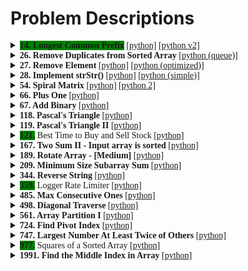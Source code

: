 <link rel="stylesheet" href="https://fonts.googleapis.com/css?family=Google Sans">

<style>
   summary {
      font-family: "Google Sans";
   }
   .easy {
      background-color: green;
   }
</style>

# Problem Descriptions

<!-----------------------------------------------------------------------------
-- 14. Longest Common Prefix
------------------------------------------------------------------------------>
<details>
<summary><b class = "easy">14. Longest Common Prefix</b>
   <a href="python/14-longest-common-prefix/solution.py">[python]</a>
   <a href="python/14-longest-common-prefix/solution_v2.py">[python v2]</a>
</summary>
<br />

Write a function to find the longest common prefix string amongst an array of strings.

If there is no common prefix, return an empty string `""`.

**Example 1:**

<pre>**Input:** strs = ["flower","flow","flight"]
**Output:** "fl"
</pre>

**Example 2:**

<pre>**Input:** strs = ["dog","racecar","car"]
**Output:** ""
**Explanation:** There is no common prefix among the input strings.
</pre>

**Constraints:**

*   `1 <= strs.length <= 200`
*   `0 <= strs[i].length <= 200`
*   `strs[i]` consists of only lower-case English letters.

### Solution 1 (word by word)
1. Taking the `strs[0]` (first element) as an initial `prefix`
2. Iterating through all words starting from `strs[1]`
3. Iterating through `prefix` letters and comparing with letters in `strs[1]` (example)
4. If we find the letter that differs, shrinking our `prefix = prefix[:i]`
   and continuing to the next element in `strs`.
5. If after some iteration we find that `prefix` is empty, breaking the outer 
   loop and returning empty string.

### Solution 2 (column by column)
1. Taking the `strs[0]` (first element) as starting string
2. Iterating through all letters in `strs[0]`
3. Iterating through all strings in `strs[1:]` and checking if current letter 
   from `strs[0]` is NOT equal to the same letter in other words or we find 
   shorter word.
   If we haven't found issues, adding to letter to `prefix`.
4. Otherwise, returning `prefix`

</details>

<!-----------------------------------------------------------------------------
-- 26. Remove Duplicates from Sorted Array
------------------------------------------------------------------------------>
<details>
<summary><b>26. Remove Duplicates from Sorted Array</b>
   <a href="problems/python/26-remove-duplicates/solution_queue.py">[python (queue)]</a>
</summary>
<br />

Given an integer array `nums` sorted in **non-decreasing order**, remove the duplicates [**in-place**](https://en.wikipedia.org/wiki/In-place_algorithm) such that each unique element appears only **once**. The **relative order** of the elements should be kept the **same**.

Since it is impossible to change the length of the array in some languages, you must instead have the result be placed in the **first part** of the array `nums`. More formally, if there are `k` elements after removing the duplicates, then the first `k` elements of `nums` should hold the final result. It does not matter what you leave beyond the first `k` elements.

Return `k` _after placing the final result in the first_ `k` _slots of_ `nums`.

Do **not** allocate extra space for another array. You must do this by **modifying the input array [in-place](https://en.wikipedia.org/wiki/In-place_algorithm)** with O(1) extra memory.

**Custom Judge:**

The judge will test your solution with the following code:

```java
int[] nums = [...]; // Input array
int[] expectedNums = [...]; // The expected answer with correct length

int k = removeDuplicates(nums); // Calls your implementation

assert k == expectedNums.length;
for (int i = 0; i < k; i++) {
    assert nums[i] == expectedNums[i];
}
```

If all assertions pass, then your solution will be **accepted**.

**Example 1:**

<pre>**Input:** nums = [1,1,2]
**Output:** 2, nums = [1,2,_]
**Explanation:** Your function should return k = 2, with the first two elements of nums being 1 and 2 respectively.
It does not matter what you leave beyond the returned k (hence they are underscores).
</pre>

**Example 2:**

<pre>**Input:** nums = [0,0,1,1,1,2,2,3,3,4]
**Output:** 5, nums = [0,1,2,3,4,_,_,_,_,_]
**Explanation:** Your function should return k = 5, with the first five elements of nums being 0, 1, 2, 3, and 4 respectively.
It does not matter what you leave beyond the returned k (hence they are underscores).
</pre>

**Constraints:**

*   `0 <= nums.length <= 3 * 10<sup>4</sup>`
*   `-100 <= nums[i] <= 100`
*   `nums` is sorted in **non-decreasing** order.

### Solution 1 (queue)
1. Iterating through elements and registering **last unique number**.
2. If `num[i] == last_unique_num` then we need to replace element value with 
   "gap" ("_") and add the index of gap to queue.
3. Otherwise, if `num[i] != last_unique_num`, updating `last_unique_num` and 
   moving to the place where is a gap (if there are gaps). And adding current 
   index to the queue.
   ```python
   if gaps:
      gap_idx = gaps.popleft()
      nums[gap_idx], nums[i] = nums[i], nums[gap_idx]
      gaps.append(i)
   ```
   In parallel, incrementing the `unique_numbers` counter.
4. Returning `unique_numbers` counter.

### Solution 2 (list)
1. Iterating through elements and registering **last unique number idx**.
2. If `nums[i] != nums[last_num_idx]`, then incrementing `last_num_idx` and 
   assigning the current number to the new `last_num_idx` (the next position).
3. Returning `last_num_idx + 1`

Note: It doesn't matter what goes after the list of unique numbers. The main 
point to have first `n` elements be filled with requested unique numbers.

</details>

<!-----------------------------------------------------------------------------
-- 27. Remove Element
------------------------------------------------------------------------------>
<details>
<summary><b>27. Remove Element</b>
   <a href="python/27-remove-element/solution_list.py">[python]</a>
   <a href="python/27-remove-element/solution_list_2.py">[python (optimized)]</a>
</summary>
<br />

Given an integer array `nums` and an integer `val`, remove all occurrences of `val` in `nums` [**in-place**](https://en.wikipedia.org/wiki/In-place_algorithm). The relative order of the elements may be changed.

Since it is impossible to change the length of the array in some languages, you must instead have the result be placed in the **first part** of the array `nums`. More formally, if there are `k` elements after removing the duplicates, then the first `k` elements of `nums` should hold the final result. It does not matter what you leave beyond the first `k` elements.

Return `k` _after placing the final result in the first_ `k` _slots of_ `nums`.

Do **not** allocate extra space for another array. You must do this by **modifying the input array [in-place](https://en.wikipedia.org/wiki/In-place_algorithm)** with O(1) extra memory.

**Custom Judge:**

The judge will test your solution with the following code:

```java
int[] nums = [...]; // Input array
int val = ...; // Value to remove
int[] expectedNums = [...]; // The expected answer with correct length.
                            // It is sorted with no values equaling val.

int k = removeElement(nums, val); // Calls your implementation

assert k == expectedNums.length;
sort(nums, 0, k); // Sort the first k elements of nums
for (int i = 0; i < actualLength; i++) {
    assert nums[i] == expectedNums[i];
}
```

If all assertions pass, then your solution will be **accepted**.

**Example 1:**

<pre>**Input:** nums = [3,2,2,3], val = 3
**Output:** 2, nums = [2,2,_,_]
**Explanation:** Your function should return k = 2, with the first two elements of nums being 2.
It does not matter what you leave beyond the returned k (hence they are underscores).
</pre>

**Example 2:**

<pre>**Input:** nums = [0,1,2,2,3,0,4,2], val = 2
**Output:** 5, nums = [0,1,4,0,3,_,_,_]
**Explanation:** Your function should return k = 5, with the first five elements of nums containing 0, 0, 1, 3, and 4.
Note that the five elements can be returned in any order.
It does not matter what you leave beyond the returned k (hence they are underscores).
</pre>

**Constraints:**

*   `0 <= nums.length <= 100`
*   `0 <= nums[i] <= 50`
*   `0 <= val <= 100`

### [Solution 1 (moving correct nums)](python/27-remove-element/solution_list.py)
1. Setting up pointer to the last correct number.
2. Iterating through the elements in `nums`.
3. If we find correct number, assigning and incrementing the value of 
   `last_correct_number`:
   ```python
   nums[last_correct_number] = nums[i]
   last_correct_number += 1
   ```
4. Returning `last_correct_number`.

### [Solution 2 (moving invalid nums)](python/27-remove-element/solution_list_2.py)
This algorithm might be more efficient if invalid number is rare.

1. Setting up forward and back pointers:
   ```python
   forward = 0
   back = len(nums)
   ```
2. Iterating through the elements while `forward < back`.
3. If we find invalid number, we're assigning `nums[forward] = nums[back - 1]`
   and decrementing `back` pointer.
4. Otherwise, incrementing `forward` pointer.
5. Returning `back` pointer.

</details>

<!-----------------------------------------------------------------------------
-- 28. Implement strStr()
------------------------------------------------------------------------------>
<details>
<summary><b>28. Implement strStr()</b>
   <a href="python/28-implement-strstr/solution.py">[python]</a>
   <a href="python/28-implement-strstr/solution_simple.py">[python (simple)]</a>
</summary>
<br />

Implement [strStr()](http://www.cplusplus.com/reference/cstring/strstr/).

Return the index of the first occurrence of needle in haystack, or `-1` if `needle` is not part of `haystack`.

**Clarification:**

What should we return when `needle` is an empty string? This is a great question to ask during an interview.

For the purpose of this problem, we will return 0 when `needle` is an empty string. This is consistent to C's [strstr()](http://www.cplusplus.com/reference/cstring/strstr/) and Java's [indexOf()](https://docs.oracle.com/javase/7/docs/api/java/lang/String.html#indexOf(java.lang.String)).

**Example 1:**

<pre>**Input:** haystack = "hello", needle = "ll"
**Output:** 2
</pre>

**Example 2:**

<pre>**Input:** haystack = "aaaaa", needle = "bba"
**Output:** -1
</pre>

**Example 3:**

<pre>**Input:** haystack = "", needle = ""
**Output:** 0
</pre>

**Constraints:**

*   `0 <= haystack.length, needle.length <= 5 * 10<sup>4</sup>`
*   `haystack` and `needle` consist of only lower-case English characters.

**Note:** In general this problem should be solved by using the 
[Boyer–Moore–Horspool algorithm](https://en.wikipedia.org/wiki/Boyer%E2%80%93Moore%E2%80%93Horspool_algorithm).

### Solution 1 (custom algorithm)
1. Returning `0` if `needle` is empty.
2. Iterating through `haystack`.
3. For each symbol in `haystack` we're looping through `needle`.
4. If `needle` loop finished successfully (using additional flag `search_broken`
   ), returning index of `haystack` symbol.
5. Otherwise, if we find that relative `haystack` symbol differs from `needle` 
   symbol, then:
    - if before that moment we had only the same repeating symbols, then we 
      don't need to loop throught the whole `needle` again. It will be enough 
      just to restart search from current `needle index`.
    - if before that moment we had different symbols in `haystack`, then we need 
      to start the search in `needle` from the beginning (`0`).
6. Returning `-1` if haven't found anything.

### Solution 2 (simple reusing of built-in function)
```python
return haystack.find(needle) if needle else 0
```

</details>

<!-----------------------------------------------------------------------------
-- 54. Spiral Matrix
------------------------------------------------------------------------------>
<details>
<summary><b>54. Spiral Matrix</b>
<a href="python/54-spiral-matrix/main.py">[python]</a>
<a href="python/54-spiral-matrix/main_v2_visited.py">[python 2]</a>
</summary>
<br />

Given an `m x n` `matrix`, return _all elements of the_ `matrix` _in spiral order_.

**Example 1:**

![](https://assets.leetcode.com/uploads/2020/11/13/spiral1.jpg)

<pre>**Input:** matrix = [[1,2,3],[4,5,6],[7,8,9]]
**Output:** [1,2,3,6,9,8,7,4,5]
</pre>

**Example 2:**

![](https://assets.leetcode.com/uploads/2020/11/13/spiral.jpg)

<pre>**Input:** matrix = [[1,2,3,4],[5,6,7,8],[9,10,11,12]]
**Output:** [1,2,3,4,8,12,11,10,9,5,6,7]
</pre>

**Constraints:**

*   `m == matrix.length`
*   `n == matrix[i].length`
*   `1 <= m, n <= 10`
*   `-100 <= matrix[i][j] <= 100`

### Solution 1
1. Starting from the (0,0) and going further until we reach the limit of steps 
   for row/column.
2. If we reached the limit of steps, it means that we went through all elementsd on the side and we need to turn vector clockwise.
   ```python
   x, y = y, -x
   ```
3. On each second side (side num 2, 4, ...) we decrease the side steps counter.
4. Proceeding until we looped through all elements.

### Solution 2 (recording visited)
1. Starting from the (0,0) and going further until we reach the edge of row/column or new element was already visited.
2. If so, it means that we went through all elements on the side and we need to turn vector clockwise.
   ```python
   x, y = y, -x
   ```
3. Otherwise: `x, y = xnew, ynew`
4. Proceeding until we looped through all elements.
</details>

<!-----------------------------------------------------------------------------
-- 66. Plus One
------------------------------------------------------------------------------>
<details>
<summary><b>66. Plus One</b>
<a href="python/66-plus-one/main.py">[python]</a>
</summary>
<br />

You are given a **large integer** represented as an integer array `digits`, where each `digits[i]` is the `i<sup>th</sup>` digit of the integer. The digits are ordered from most significant to least significant in left-to-right order. The large integer does not contain any leading `0`'s.

Increment the large integer by one and return _the resulting array of digits_.

**Example 1:**

<pre>**Input:** digits = [1,2,3]
**Output:** [1,2,4]
**Explanation:** The array represents the integer 123.
Incrementing by one gives 123 + 1 = 124.
Thus, the result should be [1,2,4].
</pre>

**Example 2:**

<pre>**Input:** digits = [4,3,2,1]
**Output:** [4,3,2,2]
**Explanation:** The array represents the integer 4321.
Incrementing by one gives 4321 + 1 = 4322.
Thus, the result should be [4,3,2,2].
</pre>

**Example 3:**

<pre>**Input:** digits = [0]
**Output:** [1]
**Explanation:** The array represents the integer 0.
Incrementing by one gives 0 + 1 = 1.
Thus, the result should be [1].
</pre>

**Example 4:**

<pre>**Input:** digits = [9]
**Output:** [1,0]
**Explanation:** The array represents the integer 9.
Incrementing by one gives 9 + 1 = 10.
Thus, the result should be [1,0].
</pre>

**Constraints:**

*   `1 <= digits.length <= 100`
*   `0 <= digits[i] <= 9`
*   `digits` does not contain any leading `0`'s.

### Solution
1. Loop throught the digits in reverse order
2. If `digits[idx] == 9` then `digits[idx] = 0`
3. Else `digits[idx] += 1` and `return digits`
4. If you went throug sll elements, it means that the the most significant 
   element was 9, lso we need to add "1" at the beginning of an array:
   `[1] + digits`

</details>

<!-----------------------------------------------------------------------------
-- 67. Add Binary
------------------------------------------------------------------------------>
<details>
<summary>
   <b>67. Add Binary</b>
   <a href="python/67-add-binary/main.py">[python]</a>
</summary>
<br />

Given two binary strings `a` and `b`, return _their sum as a binary string_.

**Example 1:**

<pre>**Input:** a = "11", b = "1"
**Output:** "100"
</pre>

**Example 2:**

<pre>**Input:** a = "1010", b = "1011"
**Output:** "10101"
</pre>

**Constraints:**

*   `1 <= a.length, b.length <= 10<sup>4</sup>`
*   `a` and `b` consist only of `'0'` or `'1'` characters.
*   Each string does not contain leading zeros except for the zero itself.

### Solution 1 (array manipulation)
1. Add missing `0s` if the lengths of strings are different.
2. Loop through each element (from any of strings as they have the same length)
3. Find int sum of: `a[i] + b[i] + carry`. Where `carry` is carry bit from previous iteration.
4. Final bit value would be `sum % 2`, carry value would be `sum // 2`
5. Add final bit to result array
6. After loop is finished and `carry == 1`, add one more bit to result array.
7. Reverse array and print all elements.

### Solution 2 (int sum)
1. Convert `a` and `b` to int from binary string.
2. Find int sum: `a + b`
3. Print result as binary: 
   ```python
   return f'{result:b}'
   ```

### Solution 3 (bit manipulation)
1. Convert `a` and `b` to int from binary string.
2. Iterate while `carry > 0` 
3. Each time perform [binary addition](https://www.geeksforgeeks.org/add-two-numbers-without-using-arithmetic-operators/).
4. Print result as binary: 
   ```python
   return f'{result:b}'
   ```
</details>

<!-----------------------------------------------------------------------------
-- 118. Pascal's Triangle
------------------------------------------------------------------------------>
<details>
<summary><b>118. Pascal's Triangle</b>
<a href="python/118-pascals-triangle/main.py">[python]</a>
</summary>
<br />

Given an integer `numRows`, return the first numRows of **Pascal's triangle**.

In **Pascal's triangle**, each number is the sum of the two numbers directly above it as shown:

![](https://upload.wikimedia.org/wikipedia/commons/0/0d/PascalTriangleAnimated2.gif)

**Example 1:**

<pre>**Input:** numRows = 5
**Output:** [[1],[1,1],[1,2,1],[1,3,3,1],[1,4,6,4,1]]
</pre>

**Example 2:**

<pre>**Input:** numRows = 1
**Output:** [[1]]
</pre>

**Constraints:**

*   `1 <= numRows <= 30`

### Solution
1. Create empty result list
2. Loop each row and element
3. First and last elements are `1`
4. Middle elements are sum of elements on previous row:
   ```python
   list[row][idx] = list[row - 1][idx - 1] + list[row - 1][idx]
   ```

</details>

<!-----------------------------------------------------------------------------
-- 119. Pascal's Triangle
------------------------------------------------------------------------------>
<details>
<summary><b>119. Pascal's Triangle II</b>
<a href="python/119-pascals-triangle-ii/main.py">[python]</a>
</summary>
<br />

[Leetcode Link](https://leetcode.com/problems/pascals-triangle-ii/)

Given an integer `rowIndex`, return the `rowIndex<sup>th</sup>` (**0-indexed**) row of the **Pascal's triangle**.

In **Pascal's triangle**, each number is the sum of the two numbers directly above it as shown:

![](https://upload.wikimedia.org/wikipedia/commons/0/0d/PascalTriangleAnimated2.gif)

**Example 1:**

<pre>**Input:** rowIndex = 3
**Output:** [1,3,3,1]
</pre>

**Example 2:**

<pre>**Input:** rowIndex = 0
**Output:** [1]
</pre>

**Example 3:**

<pre>**Input:** rowIndex = 1
**Output:** [1,1]
</pre>

**Constraints:**

*   `0 <= rowIndex <= 33`

**Follow up:** Could you optimize your algorithm to use only `O(rowIndex)` extra space?

### Solution 1 (Brute Force).
1. Generating all rows up to the row we are looking for.
2. Returning the last row.

### Solution 2 (Math)
There is a formula that can be used to calculate any element in the Pascal's 
triangle (except first and last, they are `1`).

```
n! / (k! * (n - k)!)
```

If to take this formula into consideration, we can find the coefficient of 
dependency between previous and current element. This can simplify the formula 
and avoid calculations of factorials.

```
n! / (k! * (n - k)!)
--- divide to ----------------------  => (n - k + 1) / k
n! / ((k-1)! * (n - (k-1))!)
```

Using this formula we can derive the current n-row value (k) using the previous 
value (k-1).

```
n(k) = n(k-1) * ((n - k + 1) / k)
```

Or something like that, where `i`
is the index of element in row, and `rowIndex` indicates row:

```python
result[i-1] * (rowIndex - i + 1) // i
```

</details>

<!-----------------------------------------------------------------------------
-- 121. Best Time to Buy and Sell Stock
------------------------------------------------------------------------------>
<details>
<summary><b class = "easy">121.</b> Best Time to Buy and Sell Stock</b>
   <a href="python/121-best-time-to-buy-and-sell-stock/solution.py">[python]</a>
</summary>
<br />

[LeetCode Link](https://leetcode.com/problems/best-time-to-buy-and-sell-stock/)

You are given an array `prices` where `prices[i]` is the price of a given stock on the `i<sup>th</sup>` day.

You want to maximize your profit by choosing a **single day** to buy one stock and choosing a **different day in the future** to sell that stock.

Return _the maximum profit you can achieve from this transaction_. If you cannot achieve any profit, return `0`.

**Example 1:**

<pre>**Input:** prices = [7,1,5,3,6,4]
**Output:** 5
**Explanation:** Buy on day 2 (price = 1) and sell on day 5 (price = 6), profit = 6-1 = 5.
Note that buying on day 2 and selling on day 1 is not allowed because you must buy before you sell.
</pre>

**Example 2:**

<pre>**Input:** prices = [7,6,4,3,1]
**Output:** 0
**Explanation:** In this case, no transactions are done and the max profit = 0.
</pre>

**Constraints:**

*   `1 <= prices.length <= 10<sup>5</sup>`
*   `0 <= prices[i] <= 10<sup>4</sup>`

### Solution [[python](python/121-best-time-to-buy-and-sell-stock/solution.py)]
1. Create pointers for `min_price` and `profit`. Assigning first element to `min_price`.
2. Loop through each element
   1. If the `price` of current element is lower than `min_price` - updating `min_price`.
   2. If difference between current `price` and `min_price` is more than previously registered `profit` - updating `profit`.
3. Returning `profit`.

</details>

<!-----------------------------------------------------------------------------
-- 167. Two Sum II - Input array is sorted
------------------------------------------------------------------------------>
<details>
<summary><b>167. Two Sum II - Input array is sorted</b>
<a href="python/167-two-sum-ii-input-array-is-sorted/solution.py">[python]</a>
</summary>
<br />

Given a **1-indexed** array of integers `numbers` that is already **_sorted in non-decreasing order_**, find two numbers such that they add up to a specific `target` number. Let these two numbers be `numbers[index<sub>1</sub>]` and `numbers[index<sub>2</sub>]` where `1 <= index<sub>1</sub> < index<sub>2</sub> <= numbers.length`.

Return _the indices of the two numbers,_ `index<sub>1</sub>` _and_ `index<sub>2</sub>`_, **added by one** as an integer array_ `[index<sub>1</sub>, index<sub>2</sub>]` _of length 2._

The tests are generated such that there is **exactly one solution**. You **may not** use the same element twice.

**Example 1:**

<pre>**Input:** numbers = [<u>2</u>,<u>7</u>,11,15], target = 9
**Output:** [1,2]
**Explanation:** The sum of 2 and 7 is 9\. Therefore, index<sub>1</sub> = 1, index<sub>2</sub> = 2\. We return [1, 2].
</pre>

**Example 2:**

<pre>**Input:** numbers = [<u>2</u>,3,<u>4</u>], target = 6
**Output:** [1,3]
**Explanation:** The sum of 2 and 4 is 6\. Therefore index<sub>1</sub> = 1, index<sub>2</sub> = 3\. We return [1, 3].
</pre>

**Example 3:**

<pre>**Input:** numbers = [<u>-1</u>,<u>0</u>], target = -1
**Output:** [1,2]
**Explanation:** The sum of -1 and 0 is -1\. Therefore index<sub>1</sub> = 1, index<sub>2</sub> = 2\. We return [1, 2].
</pre>

**Constraints:**

*   `2 <= numbers.length <= 3 * 10<sup>4</sup>`
*   `-1000 <= numbers[i] <= 1000`
*   `numbers` is sorted in **non-decreasing order**.
*   `-1000 <= target <= 1000`
*   The tests are generated such that there is **exactly one solution**.

### Solution (two pointers)
1. Creating two pointers: one refers to the beginning of list, other one to the 
   end: `i = 0`, `j = len(numbers) - 1`
2. Loop through each element
3. If sum of `numbers[i]` and `numbers[j]` equals to target, then returning 
   indexes (with +1).
4. If more than `target`, moving right side to the left: `j -= 1`
5. Otherwise, moving left side to the right: 'i += 1' until we find the answer.

### Solution (binary search)
1. Creating two pointers: one refers to the beginning of list, other one to the 
   end: `i = 0`, `j = len(numbers) - 1`

</details>

<!-----------------------------------------------------------------------------
-- 189. Rotate Array
------------------------------------------------------------------------------>
<details>
<summary><b>189. Rotate Array - [Medium]</b>
   <a href="python/189-rotate-array/solution_move.py">[python]</a>
</summary>
<br />

[Leetcode Link](https://leetcode.com/problems/rotate-array/)

Given an array, rotate the array to the right by `k` steps, where `k` is non-negative.

**Example 1:**

<pre>**Input:** nums = [1,2,3,4,5,6,7], k = 3
**Output:** [5,6,7,1,2,3,4]
**Explanation:**
rotate 1 steps to the right: [7,1,2,3,4,5,6]
rotate 2 steps to the right: [6,7,1,2,3,4,5]
rotate 3 steps to the right: [5,6,7,1,2,3,4]
</pre>

**Example 2:**

<pre>**Input:** nums = [-1,-100,3,99], k = 2
**Output:** [3,99,-1,-100]
**Explanation:** 
rotate 1 steps to the right: [99,-1,-100,3]
rotate 2 steps to the right: [3,99,-1,-100]
</pre>

**Constraints:**

*   `1 <= nums.length <= 10<sup>5</sup>`
*   `-2<sup>31</sup> <= nums[i] <= 2<sup>31</sup> - 1`
*   `0 <= k <= 10<sup>5</sup>`

**Follow up:**

*   Try to come up with as many solutions as you can. There are at least **three** different ways to solve this problem.
*   Could you do it in-place with `O(1)` extra space?

### Solution (moving to positions) [[python](python/189-rotate-array/solution_move.py)]
Idea is to move each element one by one into their new positions right away. For 
doing it we need to use one of the cells as a placeholder for the data.

1. Creating following variables:
    - `anchor`: index of the cell that we use as a placeholder for swapped data
    - `content`: index of the cell that we swap with `anchor`
2. Iterating through elements. Overall we need `n - 1` swaps.
3. Calculating new `content` index that we want to swap with `anchor`:
   ```python
   content = (content + k + len(nums)) % len(nums)
   ```
4. If `anchor != content` then we need to swap `content` and `anchor` data.
5. Otherwise, we need to increment `anchor` and assign `content` to the anchor.
   
</details>

<!-----------------------------------------------------------------------------
-- 209. Minimum Size Subarray Sum
------------------------------------------------------------------------------>
<details>
<summary><b>209. Minimum Size Subarray Sum</b>
   <a href="python/209-minimum-size-subarray-sum/solution.py">[python]</a>
</summary>
<br />

Given an array of positive integers `nums` and a positive integer `target`, return the minimal length of a **contiguous subarray** `[nums<sub>l</sub>, nums<sub>l+1</sub>, ..., nums<sub>r-1</sub>, nums<sub>r</sub>]` of which the sum is greater than or equal to `target`. If there is no such subarray, return `0` instead.

**Example 1:**

<pre>**Input:** target = 7, nums = [2,3,1,2,4,3]
**Output:** 2
**Explanation:** The subarray [4,3] has the minimal length under the problem constraint.
</pre>

**Example 2:**

<pre>**Input:** target = 4, nums = [1,4,4]
**Output:** 1
</pre>

**Example 3:**

<pre>**Input:** target = 11, nums = [1,1,1,1,1,1,1,1]
**Output:** 0
</pre>

**Constraints:**

*   `1 <= target <= 10<sup>9</sup>`
*   `1 <= nums.length <= 10<sup>5</sup>`
*   `1 <= nums[i] <= 10<sup>5</sup>`

**Follow up:** If you have figured out the `O(n)` solution, try coding another solution of which the time complexity is `O(n log(n))`.

### [Solution (two pointers)](python/209-minimum-size-subarray-sum/solution.py)
Idea is to create two pointers that will track the beginning and the end of the 
window for which we calculate the sum of elements. If `sum < target` it means 
that we need to increase window (expand `end`). Otherwise, if we reached the 
target, we need to log the current window length, compare with current min 
window length, and shrink the window (move `start` to the left.)

Iterating till the moment when we reach the end: `end == len(nums)`.

</details>

<!-----------------------------------------------------------------------------
-- 344. Reverse String
------------------------------------------------------------------------------>
<details>
<summary><b>344. Reverse String</b>
   <a href="python/344-reverse-string/solution.py">[python]</a>
</summary>
<br />

Write a function that reverses a string. The input string is given as an array of characters `s`.
You must do this by modifying the input array [in-place](https://en.wikipedia.org/wiki/In-place_algorithm) with `O(1)` extra memory.

**Example 1:**

<pre>**Input:** s = ["h","e","l","l","o"]
**Output:** ["o","l","l","e","h"]
</pre>

**Example 2:**

<pre>**Input:** s = ["H","a","n","n","a","h"]
**Output:** ["h","a","n","n","a","H"]
</pre>

**Constraints:**

*   `1 <= s.length <= 10<sup>5</sup>`
*   `s[i]` is a [printable ascii character](https://en.wikipedia.org/wiki/ASCII#Printable_characters).

### Solution
1. Creating two pointers (`i = 0`, `j = len(s) - 1`) that guide us to the 
   beginning and to the end of the array.
2. Iterating while `i < j` (they will meet in the middle).
3. Swappoing the values:
   ```python
   s[i], s[j] = s[j], s[i]
   ```

</details>

<!-----------------------------------------------------------------------------
-- 359. Logger Rate Limiter
------------------------------------------------------------------------------>
<details>
<summary><b class = "easy">359.</b> Logger Rate Limiter</b>
   <a href="python/359-logger-rate-limiter/solution_dict.py">[python]</a>
</summary>
<br />

[LeetCode Link](https://leetcode.com/problems/logger-rate-limiter/)

Design a logger system that receives a stream of messages along with their timestamps. Each **unique** message should only be printed **at most every 10 seconds** (i.e. a message printed at timestamp `t` will prevent other identical messages from being printed until timestamp `t + 10`).

All messages will come in chronological order. Several messages may arrive at the same timestamp.

Implement the `Logger` class:

*   `Logger()` Initializes the `logger` object.
*   `bool shouldPrintMessage(int timestamp, string message)` Returns `true` if the `message` should be printed in the given `timestamp`, otherwise returns `false`.

**Example 1:**

```java
**Input**
["Logger", "shouldPrintMessage", "shouldPrintMessage", "shouldPrintMessage", "shouldPrintMessage", "shouldPrintMessage", "shouldPrintMessage"]
[[], [1, "foo"], [2, "bar"], [3, "foo"], [8, "bar"], [10, "foo"], [11, "foo"]]
**Output**
[null, true, true, false, false, false, true]

**Explanation**
Logger logger = new Logger();
logger.shouldPrintMessage(1, "foo");  // return true, next allowed timestamp for "foo" is 1 + 10 = 11
logger.shouldPrintMessage(2, "bar");  // return true, next allowed timestamp for "bar" is 2 + 10 = 12
logger.shouldPrintMessage(3, "foo");  // 3 < 11, return false
logger.shouldPrintMessage(8, "bar");  // 8 < 12, return false
logger.shouldPrintMessage(10, "foo"); // 10 < 11, return false
logger.shouldPrintMessage(11, "foo"); // 11 >= 11, return true, next allowed timestamp for "foo" is 11 + 10 = 21
```

**Constraints:**

*   `0 <= timestamp <= 10<sup>9</sup>`
*   Every `timestamp` will be passed in non-decreasing order (chronological order).
*   `1 <= message.length <= 30`
*   At most `10<sup>4</sup>` calls will be made to `shouldPrintMessage`.

### Solution (Queue + Set) [[python](python/359-logger-rate-limiter/solution_queue_set.py)]
1. Creating class attributes:
    - `messages` (Set) for logging unique messages.
    - `queue` (Queue) for logging message queue in chronological order. The last 
      element of `queue` will contain the "oldest" message.
2. Removing old messages from `messages` and `queue` by taking the last message 
   timestamp until we find the message with age that is less than threshold.
3. If input `message` exists in `messages`, returning `False`.
4. Adding `message` and `timestamp` to `queue` and `messages`.
5. Returning `True`
   
### Solution (Dict) [[python](python/359-logger-rate-limiter/solution_dict.py)]
1. Creating class attributes:
    - `messages` (Dict) for logging unique messages and tyhe latest timestamp.
2. If `message` is in `messages` and entry is not too old, then returning `False`.
3. Otherwise, 
   1. Adding `messages[message] = timestamp`
   2. Returning `True`

</details>

<!-----------------------------------------------------------------------------
-- 485. Max Consecutive Ones
------------------------------------------------------------------------------>
<details>
<summary><b>485. Max Consecutive Ones</b>
   <a href="python/485-max-consecutive-ones/solution.py">[python]</a>
</summary>
<br />

Given a binary array `nums`, return _the maximum number of consecutive_ `1`_'s in the array_.

**Example 1:**

<pre>**Input:** nums = [1,1,0,1,1,1]
**Output:** 3
**Explanation:** The first two digits or the last three digits are consecutive 1s. The maximum number of consecutive 1s is 3.
</pre>

**Example 2:**

<pre>**Input:** nums = [1,0,1,1,0,1]
**Output:** 2
</pre>

**Constraints:**

*   `1 <= nums.length <= 10<sup>5</sup>`
*   `nums[i]` is either `0` or `1`.

### [Solution](python/485-max-consecutive-ones/solution.py)
1. Creating two counters `max_reps`, `curr_reps`.
2. Iterating through elements.
3. Incrementing `curr_reps` if we encounter `1`, otherwise, assigning to 
   `max_reps` max of valiues `max(max_reps, curr_reps)`
4. Returning `max(max_reps, curr_reps)`

</details>

<!-----------------------------------------------------------------------------
-- 498. Diagonal Traverse
------------------------------------------------------------------------------>
<details>
<summary><b>498. Diagonal Traverse</b>
<a href="python/66-plus-one/main.py">[python]</a>
</summary>
<br/>

Given an `m x n` matrix `mat`, return _an array of all the elements of the array in a diagonal order_.

**Example 1:**

![](https://assets.leetcode.com/uploads/2021/04/10/diag1-grid.jpg)

<pre>**Input:** mat = [[1,2,3],[4,5,6],[7,8,9]]
**Output:** [1,2,4,7,5,3,6,8,9]
</pre>

**Example 2:**

<pre>**Input:** mat = [[1,2],[3,4]]
**Output:** [1,2,3,4]
</pre>

**Constraints:**

*   `m == mat.length`
*   `n == mat[i].length`
*   `1 <= m, n <= 10<sup>4</sup>`
*   `1 <= m * n <= 10<sup>4</sup>`
*   `-10<sup>5</sup> <= mat[i][j] <= 10<sup>5</sup>`

### Solution
1. If input array is empty, return as-is;
2. If input array has less than 2 columns or 2 rows, then just returning values as-is (combining them into one array).
3. Defining possible moves (vectors) from point ot point. There are only 4 of 
   them:
    - main directions: up-right (`[-1, 1]`), down-left (`[1, -1]`);
    - alternative 1: right (`[0, 1]`);
    - alternative 2: down (`[1, 0]`).
4. First (`0, 0`), second (`0, 1`) and last (`nrows-1`, `ncols-1`) elements are 
   known, so we can include first and second value into result array right away.
	 Last value will be included at the end.
5. Due to that we're starting from the 2nd element, our initial direction will 
   be down-left. Alternative vectors down and right (in exact order).
	 Adding these possble moves to the array that will be modified later when we 
	 change direction. `vectors = [[1, -1], [1, 0], [0, 1]]`
6. Iterating through the elements. Total number of iterations is `#elements - 3` 
   as we do not need to identify first, second and last elements. Our initial 
	 point will be the second element (`0, 1`).
7. For each vector from #5 we need to check if it will be a valid move. If yes, 
   then we apply new x and y, breaking the vector loop.
8. If not, then we need to note that direction should change, and continuing to 
   the next vector.
9. Eventually, one of three vectors should work, so appending value to result 
   array: `result_list.append(mat[x][y])`.
10. If `change_direction` flag is `True`, then we need to update the direction in
   vectors array:

	 ```python
	 vectors[0][0] *= -1
	 vectors[0][1] *= -1
	 ``` 

	 Example: if we move down-left, then starting from the next 
	 iteration we need to mobe up-right. 

	 Also, we need to swap order of alternative moves. 
	 Example, if we go down-left and come to the matrix edge, then we need to 
	 check alternative options counter-clockwise: down and then right. If we go up-right, then we need to check alternative options clockwise: right and then down.

	 ```python
	 vectors[1], vectors[2] = vectors[2], vectors[1]
	 ```

	  Final thing is to update the direction flag itself to `False`:

	  ```python
	  change_direction = False
	  ```
11. After iterating of all elements, adding the final one as described in #4 and
    returning result:

    ```python
    result_list.append(mat[-1][-1])
    ```

[Alternative solution](https://leetcode.com/problems/diagonal-traverse/discuss/581868/Easy-Python-NO-DIRECTION-CHECKING)

</details>

<!-----------------------------------------------------------------------------
-- 561. Array Partition I 
------------------------------------------------------------------------------>
<details>
<summary><b>561. Array Partition I</b>
<a href="python/561-array-partition-i/solution.py">[python]</a>
</summary>
<br />

Given an integer array `nums` of `2n` integers, group these integers into `n` pairs `(a<sub>1</sub>, b<sub>1</sub>), (a<sub>2</sub>, b<sub>2</sub>), ..., (a<sub>n</sub>, b<sub>n</sub>)` such that the sum of `min(a<sub>i</sub>, b<sub>i</sub>)` for all `i` is **maximized**. Return _the maximized sum_.

**Example 1:**

<pre>**Input:** nums = [1,4,3,2]
**Output:** 4
**Explanation:** All possible pairings (ignoring the ordering of elements) are:
1\. (1, 4), (2, 3) -> min(1, 4) + min(2, 3) = 1 + 2 = 3
2\. (1, 3), (2, 4) -> min(1, 3) + min(2, 4) = 1 + 2 = 3
3\. (1, 2), (3, 4) -> min(1, 2) + min(3, 4) = 1 + 3 = 4
So the maximum possible sum is 4.</pre>

**Example 2:**

<pre>**Input:** nums = [6,2,6,5,1,2]
**Output:** 9
**Explanation:** The optimal pairing is (2, 1), (2, 5), (6, 6). min(2, 1) + min(2, 5) + min(6, 6) = 1 + 2 + 6 = 9.
</pre>

**Constraints:**

*   `1 <= n <= 10<sup>4</sup>`
*   `nums.length == 2 * n`
*   `-10<sup>4</sup> <= nums[i] <= 10<sup>4</sup>`

### Solution
To get the biggest sum of pairs, we need to group elements in ascending order by 
their value. It means that the least valuable elements should be in pair with 
the least valuable elements. And the most valuable elements with the most 
valuable: `[1, 4, 6, 2, 3, 5] -> (1, 2), (3, 4), (5, 6)`.

1. Sort input array in ascending order.
2. Due to that array is sorted, min value will always be the first number in a 
   pair. So we can just iterate through all elements with even indexes and count 
   them into sum.

</details>
     
<!-----------------------------------------------------------------------------
-- 724. Find Pivot Index 
------------------------------------------------------------------------------>
<details>
<summary><b>724. Find Pivot Index</b>
<a href="python/724-find-pivot-index/main.py">[python]</a>
</summary>
<br />

Given an array of integers `nums`, calculate the **pivot index** of this array.

The **pivot index** is the index where the sum of all the numbers **strictly** to the left of the index is equal to the sum of all the numbers **strictly** to the index's right.

If the index is on the left edge of the array, then the left sum is `0` because there are no elements to the left. This also applies to the right edge of the array.

Return _the **leftmost pivot index**_. If no such index exists, return -1.

**Example 1:**

<pre>**Input:** nums = [1,7,3,6,5,6]
**Output:** 3
**Explanation:**
The pivot index is 3.
Left sum = nums[0] + nums[1] + nums[2] = 1 + 7 + 3 = 11
Right sum = nums[4] + nums[5] = 5 + 6 = 11
</pre>

**Example 2:**

<pre>**Input:** nums = [1,2,3]
**Output:** -1
**Explanation:**
There is no index that satisfies the conditions in the problem statement.</pre>

**Example 3:**

<pre>**Input:** nums = [2,1,-1]
**Output:** 0
**Explanation:**
The pivot index is 0.
Left sum = 0 (no elements to the left of index 0)
Right sum = nums[1] + nums[2] = 1 + -1 = 0
</pre>

**Constraints:**

*   `1 <= nums.length <= 10<sup>4</sup>`
*   `-1000 <= nums[i] <= 1000`

**Note:** This question is the same as 1991: [https://leetcode.com/problems/find-the-middle-index-in-array/](https://leetcode.com/problems/find-the-middle-index-in-array/)

### Solution
1. Find sum of all elements
2. Loop through the list of elements and:
    - compare the sum of elements to the left of current element with (total sum - current element - left sum)
    - if equal -> return index
    - otherwise, increment left sum += element  

</details>  

<!-----------------------------------------------------------------------------
-- 747. Largest Number At Least Twice of Others
------------------------------------------------------------------------------>
<details>
<summary><b>747. Largest Number At Least Twice of Others</b>
<a href="python/747-largest-number-at-least-twice-of-others/main.py">[python]</a>
</summary>
<br />

You are given an integer array `nums` where the largest integer is **unique**.

Determine whether the largest element in the array is **at least twice** as much as every other number in the array. If it is, return _the **index** of the largest element, or return_ `-1` _otherwise_.

**Example 1:**

<pre>**Input:** nums = [3,6,1,0]
**Output:** 1
**Explanation:** 6 is the largest integer.
For every other number in the array x, 6 is at least twice as big as x.
The index of value 6 is 1, so we return 1.
</pre>

**Example 2:**

<pre>**Input:** nums = [1,2,3,4]
**Output:** -1
**Explanation:** 4 is less than twice the value of 3, so we return -1.</pre>

**Example 3:**

<pre>**Input:** nums = [1]
**Output:** 0
**Explanation:** 1 is trivially at least twice the value as any other number because there are no other numbers.
</pre>

**Constraints:**

*   `1 <= nums.length <= 50`
*   `0 <= nums[i] <= 100`
*   The largest element in `nums` is unique.

### Solution
1. Loop through the elements
2. If length == 0, return -1
3. If length == 1, return 0
4. If index == 0, setting max
5. If element > max: setting second_max with max value and resetting max
6. If index == 1 or element > second_max: setting second max
7. If second_max == 0 or max / second_max >= 2 -> return max_index
8. return -1

</details>  

<!-----------------------------------------------------------------------------
-- 977. Squares of a Sorted Array
------------------------------------------------------------------------------>
<details>
<summary><b class = "easy">977.</b> Squares of a Sorted Array</b>
   <a href="python/977-squares-of-a-sorted-array/solution_two_pointers.py">[python]</a>
</summary>
<br />

[LeetCode Link](https://leetcode.com/problems/squares-of-a-sorted-array/)

Given an integer array `nums` sorted in **non-decreasing** order, return _an array of **the squares of each number** sorted in non-decreasing order_.

**Example 1:**

<pre>**Input:** nums = [-4,-1,0,3,10]
**Output:** [0,1,9,16,100]
**Explanation:** After squaring, the array becomes [16,1,0,9,100].
After sorting, it becomes [0,1,9,16,100].
</pre>

**Example 2:**

<pre>**Input:** nums = [-7,-3,2,3,11]
**Output:** [4,9,9,49,121]
</pre>

**Constraints:**

*   `<span>1 <= nums.length <=</span> 10<sup>4</sup>`
*   `-10<sup>4</sup> <= nums[i] <= 10<sup>4</sup>`
*   `nums` is sorted in **non-decreasing** order.

**Follow up:** Squaring each element and sorting the new array is very trivial, could you find an `O(n)` solution using a different approach?

### Solution (Brute Force) [[python](python/977-squares-of-a-sorted-array/solution_brute_force.py)]
Idea is that we're moving from the beginning of the array and adding all negative numbers into array.
During processing of the positive numbers we are checking if current positive 
number is greater than the last added negative (if tehre are any negative numbers).
If there are, then firstly adding to result array quads from negative list and 
then adding quad of positive.

At the end, if we still have negative numbers in array, we're adding them to the 
end of result array.

### Solution (Two Pointers) [[python](python/977-squares-of-a-sorted-array/solution_two_pointers.py)]
1. Creating few variables:
    - `squares` (Queue) for keeping result squares and having the possibility to add values to the beginng of the array.
    - `left` and `right` pointers to the `0` and last element respectively.
2. While `left < right` iterating through the elements:
   1. If `abs(nums[right]) > abs(nums[left])` then adding `nums[right]**2` to 
      `squares` and shifting `right` to the left.
   2. Otherwise, adding `nums[left]**2` to `squares` and shifting `left` to the 
      right.
3. At the end, if we have one element left (`left == right`), adding it as well: 
   `squares.appendleft(nums[left]**2)`
4. Returning result array: `list(squares)`

</details>


<!-----------------------------------------------------------------------------
-- 1991. Find the Middle Index in Array
------------------------------------------------------------------------------>
<details>
<summary><b>1991. Find the Middle Index in Array</b>
   <a href="python/1991-find-the-middle-index-in-array/main.py">[python]</a>
</summary>
<br />

Given a **0-indexed** integer array `nums`, find the **leftmost** `middleIndex` (i.e., the smallest amongst all the possible ones).

A `middleIndex` is an index where `nums[0] + nums[1] + ... + nums[middleIndex-1] == nums[middleIndex+1] + nums[middleIndex+2] + ... + nums[nums.length-1]`.

If `middleIndex == 0`, the left side sum is considered to be `0`. Similarly, if `middleIndex == nums.length - 1`, the right side sum is considered to be `0`.

Return _the **leftmost**_ `middleIndex` _that satisfies the condition, or_ `-1` _if there is no such index_.

**Example 1:**

<pre>**Input:** nums = [2,3,-1,<u>8</u>,4]
**Output:** 3
**Explanation:**
The sum of the numbers before index 3 is: 2 + 3 + -1 = 4
The sum of the numbers after index 3 is: 4 = 4
</pre>

**Example 2:**

<pre>**Input:** nums = [1,-1,<u>4</u>]
**Output:** 2
**Explanation:**
The sum of the numbers before index 2 is: 1 + -1 = 0
The sum of the numbers after index 2 is: 0
</pre>

**Example 3:**

<pre>**Input:** nums = [2,5]
**Output:** -1
**Explanation:**
There is no valid middleIndex.
</pre>

**Example 4:**

<pre>**Input:** nums = [<u>1</u>]
**Output:** 0
**Explantion:**
The sum of the numbers before index 0 is: 0
The sum of the numbers after index 0 is: 0
</pre>

**Constraints:**

*   `1 <= nums.length <= 100`
*   `-1000 <= nums[i] <= 1000`

**Note:** This question is the same as 724: [https://leetcode.com/problems/find-pivot-index/](https://leetcode.com/problems/find-pivot-index/)

### Solution
1. Find sum of all elements
2. Loop through the list of elements and:
    - compare the sum of elements to the left of current element with (total sum - current element - left sum)
    - if equal -> return index
    - otherwise, increment left sum += element  

</details>  



